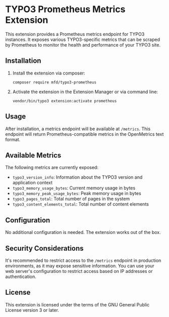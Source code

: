 # TYPO3 Prometheus Metrics Extension

This extension provides a Prometheus metrics endpoint for TYPO3 instances. It exposes various TYPO3-specific metrics that can be scraped by Prometheus to monitor the health and performance of your TYPO3 site.

## Installation

1. Install the extension via composer:
   ```
   composer require mfd/typo3-prometheus
   ```

2. Activate the extension in the Extension Manager or via command line:
   ```
   vendor/bin/typo3 extension:activate prometheus
   ```

## Usage

After installation, a metrics endpoint will be available at `/metrics`. This endpoint will return Prometheus-compatible metrics in the OpenMetrics text format.

## Available Metrics

The following metrics are currently exposed:

- `typo3_version_info`: Information about the TYPO3 version and application context
- `typo3_memory_usage_bytes`: Current memory usage in bytes
- `typo3_memory_peak_usage_bytes`: Peak memory usage in bytes
- `typo3_pages_total`: Total number of pages in the system
- `typo3_content_elements_total`: Total number of content elements

## Configuration

No additional configuration is needed. The extension works out of the box.

## Security Considerations

It's recommended to restrict access to the `/metrics` endpoint in production environments, as it may expose sensitive information. You can use your web server's configuration to restrict access based on IP addresses or authentication.

## License

This extension is licensed under the terms of the GNU General Public License version 3 or later.
